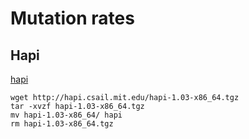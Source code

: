 # Mutation rates

## Hapi
[hapi](http://hapi.csail.mit.edu/)

```
wget http://hapi.csail.mit.edu/hapi-1.03-x86_64.tgz
tar -xvzf hapi-1.03-x86_64.tgz
mv hapi-1.03-x86_64/ hapi
rm hapi-1.03-x86_64.tgz
```
